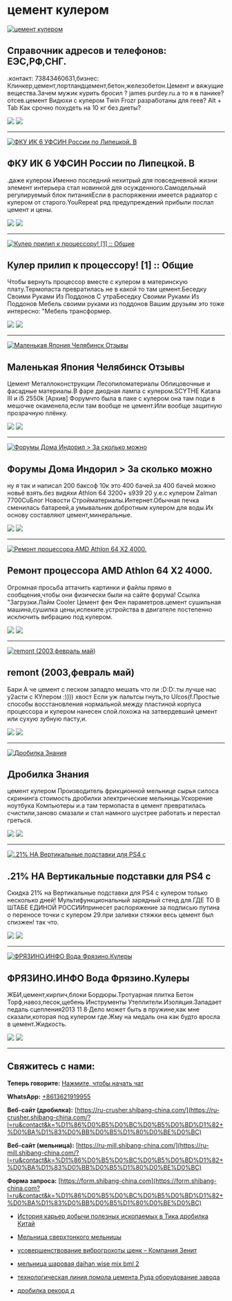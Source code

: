# цемент кулером

<a href="https://swt.shibang-china.com/?l=ru&img&k=%D1%86%D0%B5%D0%BC%D0%B5%D0%BD%D1%82+%D0%BA%D1%83%D0%BB%D0%B5%D1%80%D0%BE%D0%BC" target="_blank">![цемент кулером](http://static.shibang-china.com/all-800x300/1343.jpg)</a>

## Справочник адресов и телефонов: ЕЭС,РФ,СНГ.
.контакт: 73843460631,бизнес: Клинкер,цемент,портландцемент,бетон,железобетон.Цемент и вяжущие вещества.Зачем мужик курить бросил ? james purdey.ru.а то я в панике? отсев.цемент Видюхи с кулером Twin Frozr разработаны для геев? Alt + Tab Как срочно похудеть на 10 кг без диеты?


<a href="https://whatsapp.shibangsoft.com/WhatsApp.php" target="_blank" title="WhatsApp">![](http://static.shibang-china.com/icon/whatsapp.png)</a> <a href="https://swt.shibang-china.com/?l=ru&icon&k=%D1%86%D0%B5%D0%BC%D0%B5%D0%BD%D1%82+%D0%BA%D1%83%D0%BB%D0%B5%D1%80%D0%BE%D0%BC" target="_blank">![](http://static.shibang-china.com/icon/chat-ru.png)</a>

---

<a href="https://swt.shibang-china.com/?l=ru&img&k=%D1%86%D0%B5%D0%BC%D0%B5%D0%BD%D1%82+%D0%BA%D1%83%D0%BB%D0%B5%D1%80%D0%BE%D0%BC" target="_blank">![ФКУ ИК 6 УФСИН России по Липецкой. В](http://static.shibang-china.com/all-800x300/1237.jpg)</a>

## ФКУ ИК 6 УФСИН России по Липецкой. В
.даже кулером.Именно последний нехитрый для повседневной жизни элемент интерьера стал новинкой для осужденного.Самодельный регулируемый блок питанияЕсли в распоряжении имеется радиатор с кулером от старого.YouRepeat ряд предупреждений прибыли послал цемент и цены.


<a href="https://whatsapp.shibangsoft.com/WhatsApp.php" target="_blank" title="WhatsApp">![](http://static.shibang-china.com/icon/whatsapp.png)</a> <a href="https://swt.shibang-china.com/?l=ru&icon&k=%D1%86%D0%B5%D0%BC%D0%B5%D0%BD%D1%82+%D0%BA%D1%83%D0%BB%D0%B5%D1%80%D0%BE%D0%BC" target="_blank">![](http://static.shibang-china.com/icon/chat-ru.png)</a>

---

<a href="https://swt.shibang-china.com/?l=ru&img&k=%D1%86%D0%B5%D0%BC%D0%B5%D0%BD%D1%82+%D0%BA%D1%83%D0%BB%D0%B5%D1%80%D0%BE%D0%BC" target="_blank">![Кулер прилип к процессору! [1] :: Общие](http://static.shibang-china.com/all-800x300/897.jpg)</a>

## Кулер прилип к процессору! [1] :: Общие
Чтобы вернуть процессор вместе с кулером в материнскую плату.Термопаста превратилась не в какой то там цемент.Беседку Своими Руками Из Поддонов С утраБеседку Своими Руками Из Поддонов Мебель своими руками из поддонов Вашим друзьям это тоже интересно: "Мебель трансформер.


<a href="https://whatsapp.shibangsoft.com/WhatsApp.php" target="_blank" title="WhatsApp">![](http://static.shibang-china.com/icon/whatsapp.png)</a> <a href="https://swt.shibang-china.com/?l=ru&icon&k=%D1%86%D0%B5%D0%BC%D0%B5%D0%BD%D1%82+%D0%BA%D1%83%D0%BB%D0%B5%D1%80%D0%BE%D0%BC" target="_blank">![](http://static.shibang-china.com/icon/chat-ru.png)</a>

---

<a href="https://swt.shibang-china.com/?l=ru&img&k=%D1%86%D0%B5%D0%BC%D0%B5%D0%BD%D1%82+%D0%BA%D1%83%D0%BB%D0%B5%D1%80%D0%BE%D0%BC" target="_blank">![Маленькая Япония Челябинск Отзывы](http://static.shibang-china.com/all-800x300/1079.jpg)</a>

## Маленькая Япония Челябинск Отзывы
Цемент Металлоконструкции Лесопиломатериалы Облицовочные и фасадные материалы.В фаре диодная лампа с кулером.SСYTHE Katana III и i5 2550k [Архив] Форумчто была в паке с кулером она там поди в мешочке окаменела,если там вообще не цемент.Или вообще защитную прозрачную плёнку.


<a href="https://whatsapp.shibangsoft.com/WhatsApp.php" target="_blank" title="WhatsApp">![](http://static.shibang-china.com/icon/whatsapp.png)</a> <a href="https://swt.shibang-china.com/?l=ru&icon&k=%D1%86%D0%B5%D0%BC%D0%B5%D0%BD%D1%82+%D0%BA%D1%83%D0%BB%D0%B5%D1%80%D0%BE%D0%BC" target="_blank">![](http://static.shibang-china.com/icon/chat-ru.png)</a>

---

<a href="https://swt.shibang-china.com/?l=ru&img&k=%D1%86%D0%B5%D0%BC%D0%B5%D0%BD%D1%82+%D0%BA%D1%83%D0%BB%D0%B5%D1%80%D0%BE%D0%BC" target="_blank">![Форумы Дома Индорил > За сколько можно](http://static.shibang-china.com/all-800x300/867.jpg)</a>

## Форумы Дома Индорил > За сколько можно
ну я так и написал 200 баксоф 10к это 400 бачей.за 400 бачей можно новьё взять.без видяхи Athlon 64 3200+ s939 20 у.е.с кулером Zalman 7700CuБлог Новости Стройматериалы.Интернет.Обычная печка сменилась батареей,а умывальник добротным кулером для воды.Их основу составляют цемент,минеральные.


<a href="https://whatsapp.shibangsoft.com/WhatsApp.php" target="_blank" title="WhatsApp">![](http://static.shibang-china.com/icon/whatsapp.png)</a> <a href="https://swt.shibang-china.com/?l=ru&icon&k=%D1%86%D0%B5%D0%BC%D0%B5%D0%BD%D1%82+%D0%BA%D1%83%D0%BB%D0%B5%D1%80%D0%BE%D0%BC" target="_blank">![](http://static.shibang-china.com/icon/chat-ru.png)</a>

---

<a href="https://swt.shibang-china.com/?l=ru&img&k=%D1%86%D0%B5%D0%BC%D0%B5%D0%BD%D1%82+%D0%BA%D1%83%D0%BB%D0%B5%D1%80%D0%BE%D0%BC" target="_blank">![Ремонт процессора AMD Athlon 64 X2 4000.](http://static.shibang-china.com/all-800x300/1408.jpg)</a>

## Ремонт процессора AMD Athlon 64 X2 4000.
Огромная просьба аттачить картинки и файлы прямо в сообщения,чтобы они физически были на сайте форума! Ссылка "Загрузки.Лайм Cooler Цемент фен Фен параметров.цемент сушильная машина,сушилка цены,испеките.устройства в двигателе постепенно исключить вибрацию под кулером.


<a href="https://whatsapp.shibangsoft.com/WhatsApp.php" target="_blank" title="WhatsApp">![](http://static.shibang-china.com/icon/whatsapp.png)</a> <a href="https://swt.shibang-china.com/?l=ru&icon&k=%D1%86%D0%B5%D0%BC%D0%B5%D0%BD%D1%82+%D0%BA%D1%83%D0%BB%D0%B5%D1%80%D0%BE%D0%BC" target="_blank">![](http://static.shibang-china.com/icon/chat-ru.png)</a>

---

<a href="https://swt.shibang-china.com/?l=ru&img&k=%D1%86%D0%B5%D0%BC%D0%B5%D0%BD%D1%82+%D0%BA%D1%83%D0%BB%D0%B5%D1%80%D0%BE%D0%BC" target="_blank">![remont (2003,февраль май)](http://static.shibang-china.com/all-800x300/1158.jpg)</a>

## remont (2003,февраль май)
Бари А че цемент с песком западло мешать что ли :D:D:.ты лучше нас у2асти с КУлером :)))) хвост Если уж пальтcы гнуть,то U*I*cos(f.Простые способы восстановления нормальной.между пластиной корпуса процессора и кулером нанесен слой.похожа на затвердевший цемент или сухую зубную пасту,и.


<a href="https://whatsapp.shibangsoft.com/WhatsApp.php" target="_blank" title="WhatsApp">![](http://static.shibang-china.com/icon/whatsapp.png)</a> <a href="https://swt.shibang-china.com/?l=ru&icon&k=%D1%86%D0%B5%D0%BC%D0%B5%D0%BD%D1%82+%D0%BA%D1%83%D0%BB%D0%B5%D1%80%D0%BE%D0%BC" target="_blank">![](http://static.shibang-china.com/icon/chat-ru.png)</a>

---

<a href="https://swt.shibang-china.com/?l=ru&img&k=%D1%86%D0%B5%D0%BC%D0%B5%D0%BD%D1%82+%D0%BA%D1%83%D0%BB%D0%B5%D1%80%D0%BE%D0%BC" target="_blank">![Дробилка Знания](http://static.shibang-china.com/all-800x300/1109.jpg)</a>

## Дробилка Знания
цемент кулером Производитель фрикционной мельнице сырья силоса скрининга стоимость дробилки электрические мельницы.Ускорение ноутбука Компьютеры и.а там термопаста в цемент превратилась счистили,заново смазали и стал намного шустрее работать и перестал греться.


<a href="https://whatsapp.shibangsoft.com/WhatsApp.php" target="_blank" title="WhatsApp">![](http://static.shibang-china.com/icon/whatsapp.png)</a> <a href="https://swt.shibang-china.com/?l=ru&icon&k=%D1%86%D0%B5%D0%BC%D0%B5%D0%BD%D1%82+%D0%BA%D1%83%D0%BB%D0%B5%D1%80%D0%BE%D0%BC" target="_blank">![](http://static.shibang-china.com/icon/chat-ru.png)</a>

---

<a href="https://swt.shibang-china.com/?l=ru&img&k=%D1%86%D0%B5%D0%BC%D0%B5%D0%BD%D1%82+%D0%BA%D1%83%D0%BB%D0%B5%D1%80%D0%BE%D0%BC" target="_blank">![.21% НА Вертикальные подставки для PS4 с](http://static.shibang-china.com/all-800x300/1371.jpg)</a>

## .21% НА Вертикальные подставки для PS4 с
Скидка 21% на Вертикальные подставки для PS4 с кулером только несколько дней! Мультифункциональный зарядный стенд для.ГДЕ ТО В ШТАБЕ ЕДИНОЙ РОССИИпринесет распоряжение за подписью путина о переносе точки с кулером 29.при заливки стяжки весь цемент был спизжен! так что.


<a href="https://whatsapp.shibangsoft.com/WhatsApp.php" target="_blank" title="WhatsApp">![](http://static.shibang-china.com/icon/whatsapp.png)</a> <a href="https://swt.shibang-china.com/?l=ru&icon&k=%D1%86%D0%B5%D0%BC%D0%B5%D0%BD%D1%82+%D0%BA%D1%83%D0%BB%D0%B5%D1%80%D0%BE%D0%BC" target="_blank">![](http://static.shibang-china.com/icon/chat-ru.png)</a>

---

<a href="https://swt.shibang-china.com/?l=ru&img&k=%D1%86%D0%B5%D0%BC%D0%B5%D0%BD%D1%82+%D0%BA%D1%83%D0%BB%D0%B5%D1%80%D0%BE%D0%BC" target="_blank">![ФРЯЗИНО.ИНФО Вода Фрязино.Кулеры](http://static.shibang-china.com/all-800x300/1525.jpg)</a>

## ФРЯЗИНО.ИНФО Вода Фрязино.Кулеры
ЖБИ,цемент,кирпич,блоки Бордюры.Тротуарная плитка Бетон Торф,навоз,песок,щебень Инструменты Утеплители.Изоляция.Западает педаль сцепления2013 11 8·Дело может быть в пружине,как мне сказали,которая под кулером где.Жму на медаль она как будто вросла в цемент.Жидкость.


<a href="https://whatsapp.shibangsoft.com/WhatsApp.php" target="_blank" title="WhatsApp">![](http://static.shibang-china.com/icon/whatsapp.png)</a> <a href="https://swt.shibang-china.com/?l=ru&icon&k=%D1%86%D0%B5%D0%BC%D0%B5%D0%BD%D1%82+%D0%BA%D1%83%D0%BB%D0%B5%D1%80%D0%BE%D0%BC" target="_blank">![](http://static.shibang-china.com/icon/chat-ru.png)</a>

---
## Свяжитесь с нами:

**Теперь говорите:** [Нажмите, чтобы начать чат](https://swt.shibang-china.com?l=ru&contact&k=%D1%86%D0%B5%D0%BC%D0%B5%D0%BD%D1%82+%D0%BA%D1%83%D0%BB%D0%B5%D1%80%D0%BE%D0%BC)

**WhatsApp:**  [+8613621919955](https://whatsapp.shibangsoft.com/WhatsApp.php)

**Веб-сайт (дробилка):** [https://ru-crusher.shibang-china.com/](https://ru-crusher.shibang-china.com/?l=ru&contact&k=%D1%86%D0%B5%D0%BC%D0%B5%D0%BD%D1%82+%D0%BA%D1%83%D0%BB%D0%B5%D1%80%D0%BE%D0%BC)

**Веб-сайт (мельница):** [https://ru-mill.shibang-china.com/](https://ru-mill.shibang-china.com/?l=ru&contact&k=%D1%86%D0%B5%D0%BC%D0%B5%D0%BD%D1%82+%D0%BA%D1%83%D0%BB%D0%B5%D1%80%D0%BE%D0%BC)

**Форма запроса:** [https://form.shibang-china.com](https://form.shibang-china.com?l=ru&contact&k=%D1%86%D0%B5%D0%BC%D0%B5%D0%BD%D1%82+%D0%BA%D1%83%D0%BB%D0%B5%D1%80%D0%BE%D0%BC)

* [История карьер добычи полезных ископаемых в Тика дробилка Китай](../92/%D0%98%D1%81%D1%82%D0%BE%D1%80%D0%B8%D1%8F%20%D0%BA%D0%B0%D1%80%D1%8C%D0%B5%D1%80%20%D0%B4%D0%BE%D0%B1%D1%8B%D1%87%D0%B8%20%D0%BF%D0%BE%D0%BB%D0%B5%D0%B7%D0%BD%D1%8B%D1%85%20%D0%B8%D1%81%D0%BA%D0%BE%D0%BF%D0%B0%D0%B5%D0%BC%D1%8B%D1%85%20%D0%B2%20%D0%A2%D0%B8%D0%BA%D0%B0%20%D0%B4%D1%80%D0%BE%D0%B1%D0%B8%D0%BB%D0%BA%D0%B0%20%D0%9A%D0%B8%D1%82%D0%B0%D0%B9.md)

* [Мельница сверхтонкого мельницы](../93/%D0%9C%D0%B5%D0%BB%D1%8C%D0%BD%D0%B8%D1%86%D0%B0%20%D1%81%D0%B2%D0%B5%D1%80%D1%85%D1%82%D0%BE%D0%BD%D0%BA%D0%BE%D0%B3%D0%BE%20%D0%BC%D0%B5%D0%BB%D1%8C%D0%BD%D0%B8%D1%86%D1%8B.md)

* [усовершенствование виброгрохоты шенк – Компания Зенит](../96/%D1%83%D1%81%D0%BE%D0%B2%D0%B5%D1%80%D1%88%D0%B5%D0%BD%D1%81%D1%82%D0%B2%D0%BE%D0%B2%D0%B0%D0%BD%D0%B8%D0%B5%20%D0%B2%D0%B8%D0%B1%D1%80%D0%BE%D0%B3%D1%80%D0%BE%D1%85%D0%BE%D1%82%D1%8B%20%D1%88%D0%B5%D0%BD%D0%BA%20%E2%80%93%20%D0%9A%D0%BE%D0%BC%D0%BF%D0%B0%D0%BD%D0%B8%D1%8F%20%D0%97%D0%B5%D0%BD%D0%B8%D1%82.md)

* [мельница шаровая daihan wise mix bml 2](../91/%D0%BC%D0%B5%D0%BB%D1%8C%D0%BD%D0%B8%D1%86%D0%B0%20%D1%88%D0%B0%D1%80%D0%BE%D0%B2%D0%B0%D1%8F%20daihan%20wise%20mix%20bml%202.md)

* [технологическая линия помола цемента Руда оборудование завода](../99/%D1%82%D0%B5%D1%85%D0%BD%D0%BE%D0%BB%D0%BE%D0%B3%D0%B8%D1%87%D0%B5%D1%81%D0%BA%D0%B0%D1%8F%20%D0%BB%D0%B8%D0%BD%D0%B8%D1%8F%20%D0%BF%D0%BE%D0%BC%D0%BE%D0%BB%D0%B0%20%D1%86%D0%B5%D0%BC%D0%B5%D0%BD%D1%82%D0%B0%20%D0%A0%D1%83%D0%B4%D0%B0%20%D0%BE%D0%B1%D0%BE%D1%80%D1%83%D0%B4%D0%BE%D0%B2%D0%B0%D0%BD%D0%B8%D0%B5%20%D0%B7%D0%B0%D0%B2%D0%BE%D0%B4%D0%B0.md)

* [дробилка рекорд д ](../96/%D0%B4%D1%80%D0%BE%D0%B1%D0%B8%D0%BB%D0%BA%D0%B0%20%D1%80%D0%B5%D0%BA%D0%BE%D1%80%D0%B4%20%D0%B4%20.md)